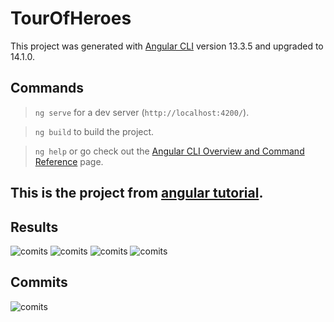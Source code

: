 # TourOfHeroes

This project was generated with [Angular CLI](https://github.com/angular/angular-cli) version 13.3.5 and upgraded to 14.1.0.

## Commands

> `ng serve` for a dev server (`http://localhost:4200/`).

> `ng build` to build the project.

> `ng help` or go check out the [Angular CLI Overview and Command Reference](https://angular.io/cli) page.

## This is the project from [angular tutorial](https://angular.io/tutorial).

## Results
![comits](https://i.ibb.co/WpZQsQf/Screenshot-2022-08-03-at-16-06-32.png)
![comits](https://i.ibb.co/CWHfG0W/Screenshot-2022-08-03-at-16-06-42.png)
![comits](https://i.ibb.co/TPFDgYr/Screenshot-2022-08-03-at-16-06-55.png)
![comits](https://i.ibb.co/XtfhKTK/Screenshot-2022-08-03-at-16-07-04.png)


## Commits
![comits](https://i.ibb.co/jWj5KKR/Screenshot-2022-08-03-at-16-19-36.png)

